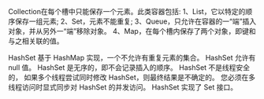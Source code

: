 Collection在每个槽中只能保存一个元素。此类容器包括:
1、List，它以特定的顺序保存一组元素;
2、Set，元素不能重复;
3、Queue，只允许在容器的一“端”插入对象，并从另外一“端”移除对象。
4、Map，在每个槽内保存了两个对象，即键和与之相关联的值。

HashSet 基于 HashMap 实现，一个不允许有重复元素的集合。
HashSet 允许有 null 值。
HashSet 是无序的，即不会记录插入的顺序。
HashSet 不是线程安全的， 如果多个线程尝试同时修改 HashSet，则最终结果是不确定的。 您必须在多线程访问时显式同步对 HashSet 的并发访问。
HashSet 实现了 Set 接口。